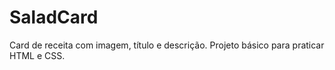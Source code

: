 # SaladCard
Card de receita com imagem, título e descrição. Projeto básico para praticar HTML e CSS.
